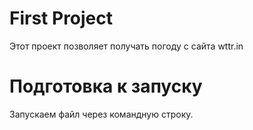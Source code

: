 # First Project

Этот проект позволяет получать погоду с сайта wttr.in

# Подготовка к запуску

Запускаем файл через командную строку.
